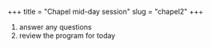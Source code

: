 +++
title = "Chapel mid-day session"
slug = "chapel2"
+++

1. answer any questions
1. review the program for today
